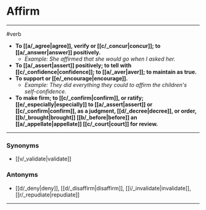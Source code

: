 # Affirm
---
#verb
- **To [[a/_agree|agree]], verify or [[c/_concur|concur]]; to [[a/_answer|answer]] positively.**
	- _Example: She affirmed that she would go when I asked her._
- **To [[a/_assert|assert]] positively; to tell with [[c/_confidence|confidence]]; to [[a/_aver|aver]]; to maintain as true.**
- **To support or [[e/_encourage|encourage]].**
	- _Example: They did everything they could to affirm the children's self-confidence._
- **To make firm; to [[c/_confirm|confirm]], or ratify; [[e/_especially|especially]] to [[a/_assert|assert]] or [[c/_confirm|confirm]], as a judgment, [[d/_decree|decree]], or order, [[b/_brought|brought]] [[b/_before|before]] an [[a/_appellate|appellate]] [[c/_court|court]] for review.**
---
### Synonyms
- [[v/_validate|validate]]
### Antonyms
- [[d/_deny|deny]], [[d/_disaffirm|disaffirm]], [[i/_invalidate|invalidate]], [[r/_repudiate|repudiate]]
---
